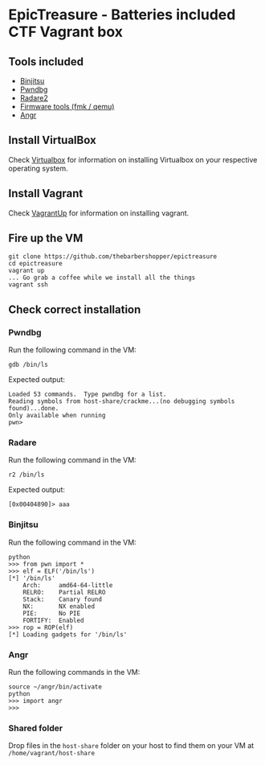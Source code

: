 # EpicTreasure - Batteries included CTF Vagrant box

## Tools included
* [Binjitsu](https://github.com/binjitsu/binjitsu)
* [Pwndbg](https://github.com/zachriggle/pwndbg)
* [Radare2](https://github.com/radare/radare2)
* [Firmware tools (fmk / qemu)](http://reverseengineering.stackexchange.com/questions/8829/cross-debugging-for-mips-elf-with-qemu-toolchain)
* [Angr](https://github.com/angr/angr)

## Install VirtualBox
Check [Virtualbox](https://www.virtualbox.org/wiki/Downloads) for information on installing Virtualbox on your respective operating system.

## Install Vagrant
Check [VagrantUp](http://www.vagrantup.com/downloads) for information on installing vagrant.

## Fire up the VM
```
git clone https://github.com/thebarbershopper/epictreasure
cd epictreasure
vagrant up
... Go grab a coffee while we install all the things
vagrant ssh
```

## Check correct installation

### Pwndbg

Run the following command in the VM:
```
gdb /bin/ls
```

Expected output:
```
Loaded 53 commands.  Type pwndbg for a list.
Reading symbols from host-share/crackme...(no debugging symbols found)...done.
Only available when running
pwn>
```

### Radare

Run the following command in the VM:
```
r2 /bin/ls
```

Expected output:
```
[0x00404890]> aaa
```

### Binjitsu

Run the following command in the VM:
```
python
>>> from pwn import *
>>> elf = ELF('/bin/ls')
[*] '/bin/ls'
    Arch:     amd64-64-little
    RELRO:    Partial RELRO
    Stack:    Canary found
    NX:       NX enabled
    PIE:      No PIE
    FORTIFY:  Enabled
>>> rop = ROP(elf)
[*] Loading gadgets for '/bin/ls'
```

### Angr

Run the following commands in the VM:
```
source ~/angr/bin/activate
python
>>> import angr
>>>
```

### Shared folder

Drop files in the `host-share` folder on your host to find them on your VM at `/home/vagrant/host-share`
